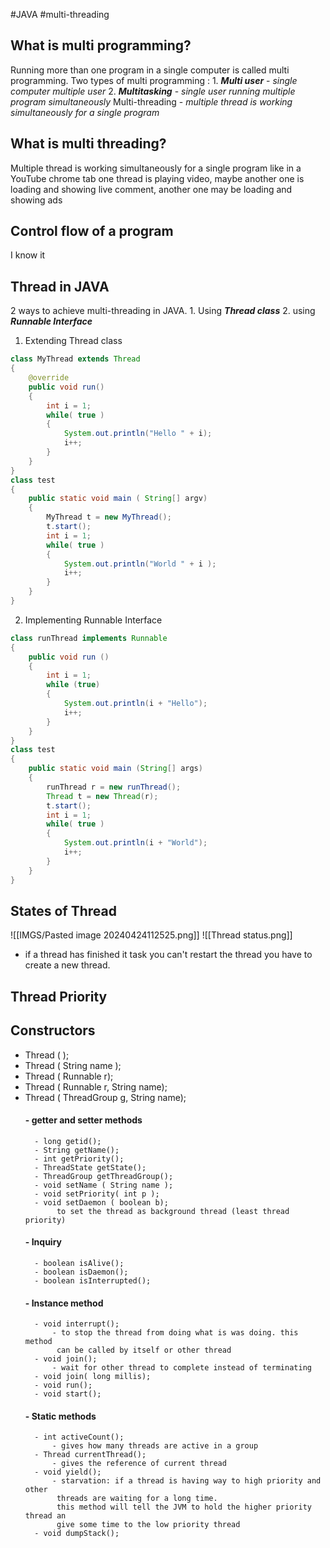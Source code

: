 
#JAVA #multi-threading
## What is multi programming? 
 Running more than one program in a single computer is called multi programming.
	Two types of multi programming :
		1.  ___Multi user___ - *single computer multiple user*
		2. ___Multitasking___ -  *single user running multiple program simultaneously*
			 Multi-threading - *multiple thread is working simultaneously for a single program*
## What is multi threading?
Multiple thread is working simultaneously for a single program
like in a YouTube chrome tab one thread is playing video, maybe another one is loading and showing live comment, another one may be loading and showing ads
## Control flow of a program
 I know it
## Thread in JAVA
 2 ways to achieve multi-threading in JAVA.
	 1. Using ___Thread class___
	 2. using ___Runnable Interface___

1. Extending Thread class	
```java
class MyThread extends Thread
{
	@override
	public void run()
	{
		int i = 1;
		while( true ) 
		{
			System.out.println("Hello " + i);
			i++;
		}
	}
}
class test 
{
	public static void main ( String[] argv)
	{
		MyThread t = new MyThread();
		t.start();
		int i = 1;
		while( true )
		{
			System.out.println("World " + i );
			i++;
		}
	}
}
```
2. Implementing Runnable Interface
```java
class runThread implements Runnable
{
	public void run () 
	{
		int i = 1;
		while (true) 
		{
			System.out.println(i + "Hello");
			i++;
		}
	}
}
class test 
{
	public static void main (String[] args)
	{
		runThread r = new runThread();
		Thread t = new Thread(r);
		t.start();
		int i = 1;
		while( true )
		{
			System.out.println(i + "World");
			i++;
		}	
	}
}
```
## States of Thread
 
 ![[IMGS/Pasted image 20240424112525.png]]
 ![[Thread status.png]]
 - if a thread has finished it task you can't restart the thread you have to create a new thread.

## Thread Priority


## Constructors

- Thread ( );
- Thread ( String name );
- Thread ( Runnable r);
- Thread ( Runnable r, String name);
- Thread ( ThreadGroup g, String name);
	#### - getter and setter methods
		- long getid();
		- String getName();
		- int getPriority();
		- ThreadState getState();
		- ThreadGroup getThreadGroup();
		- void setName ( String name );
		- void setPriority( int p );
		- void setDaemon ( boolean b); 
			 to set the thread as background thread (least thread priority)
		
	#### - Inquiry
		- boolean isAlive();
		- boolean isDaemon();
		- boolean isInterrupted();
		
	#### - Instance method
		- void interrupt();
			- to stop the thread from doing what is was doing. this method 
			 can be called by itself or other thread 
		- void join();
			- wait for other thread to complete instead of terminating
		- void join( long millis);
		- void run();
		- void start();
		
	#### - Static methods
		- int activeCount();
			- gives how many threads are active in a group
		- Thread currentThread();
			- gives the reference of current thread 
		- void yield();
			- starvation: if a thread is having way to high priority and other
			 threads are waiting for a long time.
			 this method will tell the JVM to hold the higher priority thread an
			 give some time to the low priority thread
		- void dumpStack();
